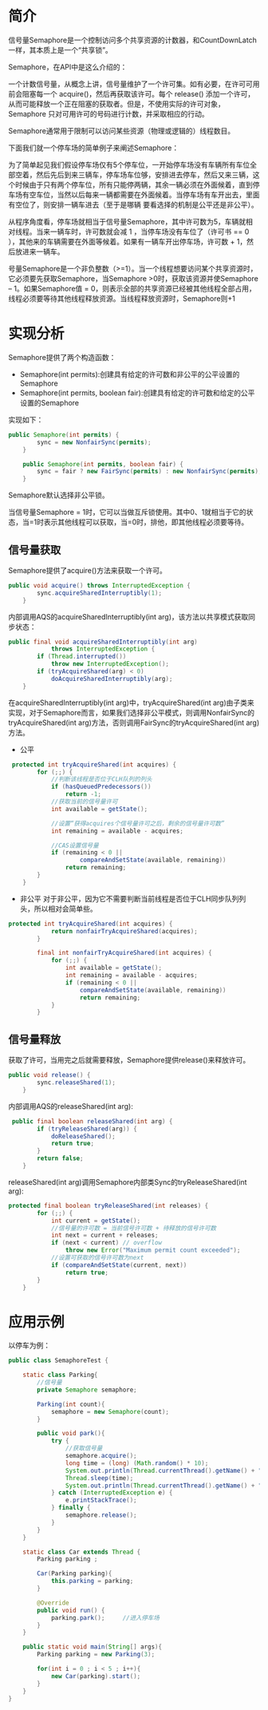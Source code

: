 # 简介
信号量Semaphore是一个控制访问多个共享资源的计数器，和CountDownLatch一样，其本质上是一个“共享锁”。

Semaphore，在API中是这么介绍的：

一个计数信号量，从概念上讲，信号量维护了一个许可集。如有必要，在许可可用前会阻塞每一个 acquire()，然后再获取该许可。每个 release() 添加一个许可，从而可能释放一个正在阻塞的获取者。但是，不使用实际的许可对象，Semaphore 只对可用许可的号码进行计数，并采取相应的行动。

Semaphore通常用于限制可以访问某些资源（物理或逻辑的）线程数目。

下面我们就一个停车场的简单例子来阐述Semaphore：

为了简单起见我们假设停车场仅有5个停车位，一开始停车场没有车辆所有车位全部空着，然后先后到来三辆车，停车场车位够，安排进去停车，然后又来三辆，这个时候由于只有两个停车位，所有只能停两辆，其余一辆必须在外面候着，直到停车场有空车位，当然以后每来一辆都需要在外面候着。当停车场有车开出去，里面有空位了，则安排一辆车进去（至于是哪辆 要看选择的机制是公平还是非公平）。

从程序角度看，停车场就相当于信号量Semaphore，其中许可数为5，车辆就相对线程。当来一辆车时，许可数就会减 1 ，当停车场没有车位了（许可书 == 0 ），其他来的车辆需要在外面等候着。如果有一辆车开出停车场，许可数 + 1，然后放进来一辆车。

号量Semaphore是一个非负整数（>=1）。当一个线程想要访问某个共享资源时，它必须要先获取Semaphore，当Semaphore >0时，获取该资源并使Semaphore – 1。如果Semaphore值 = 0，则表示全部的共享资源已经被其他线程全部占用，线程必须要等待其他线程释放资源。当线程释放资源时，Semaphore则+1

# 实现分析
Semaphore提供了两个构造函数：
- Semaphore(int permits):创建具有给定的许可数和非公平的公平设置的Semaphore
- Semaphore(int permits, boolean fair):创建具有给定的许可数和给定的公平设置的Semaphore

实现如下：
```java
public Semaphore(int permits) {
        sync = new NonfairSync(permits);
    }

    public Semaphore(int permits, boolean fair) {
        sync = fair ? new FairSync(permits) : new NonfairSync(permits);
    }
```
Semaphore默认选择非公平锁。

当信号量Semaphore = 1时，它可以当做互斥锁使用。其中0、1就相当于它的状态，当=1时表示其他线程可以获取，当=0时，排他，即其他线程必须要等待。

## 信号量获取
Semaphore提供了acquire()方法来获取一个许可。
```java
public void acquire() throws InterruptedException {
        sync.acquireSharedInterruptibly(1);
    }
```
内部调用AQS的acquireSharedInterruptibly(int arg)，该方法以共享模式获取同步状态：
```java
public final void acquireSharedInterruptibly(int arg)
            throws InterruptedException {
        if (Thread.interrupted())
            throw new InterruptedException();
        if (tryAcquireShared(arg) < 0)
            doAcquireSharedInterruptibly(arg);
    }
```
在acquireSharedInterruptibly(int arg)中，tryAcquireShared(int arg)由子类来实现，对于Semaphore而言，如果我们选择非公平模式，则调用NonfairSync的tryAcquireShared(int arg)方法，否则调用FairSync的tryAcquireShared(int arg)方法。

- 公平
```java
 protected int tryAcquireShared(int acquires) {
        for (;;) {
            //判断该线程是否位于CLH队列的列头
            if (hasQueuedPredecessors())
                return -1;
            //获取当前的信号量许可
            int available = getState();

            //设置“获得acquires个信号量许可之后，剩余的信号量许可数”
            int remaining = available - acquires;

            //CAS设置信号量
            if (remaining < 0 ||
                    compareAndSetState(available, remaining))
                return remaining;
        }
    }
```

- 非公平
对于非公平，因为它不需要判断当前线程是否位于CLH同步队列列头，所以相对会简单些。
```java
protected int tryAcquireShared(int acquires) {
            return nonfairTryAcquireShared(acquires);
        }

        final int nonfairTryAcquireShared(int acquires) {
            for (;;) {
                int available = getState();
                int remaining = available - acquires;
                if (remaining < 0 ||
                    compareAndSetState(available, remaining))
                    return remaining;
            }
        }
```
## 信号量释放
获取了许可，当用完之后就需要释放，Semaphore提供release()来释放许可。
```java
public void release() {
        sync.releaseShared(1);
    }
```
内部调用AQS的releaseShared(int arg):
```java
 public final boolean releaseShared(int arg) {
        if (tryReleaseShared(arg)) {
            doReleaseShared();
            return true;
        }
        return false;
    }
```
releaseShared(int arg)调用Semaphore内部类Sync的tryReleaseShared(int arg):
```java
protected final boolean tryReleaseShared(int releases) {
        for (;;) {
            int current = getState();
            //信号量的许可数 = 当前信号许可数 + 待释放的信号许可数
            int next = current + releases;
            if (next < current) // overflow
                throw new Error("Maximum permit count exceeded");
            //设置可获取的信号许可数为next
            if (compareAndSetState(current, next))
                return true;
        }
    }
```

# 应用示例
以停车为例：
```java
public class SemaphoreTest {

    static class Parking{
        //信号量
        private Semaphore semaphore;

        Parking(int count){
            semaphore = new Semaphore(count);
        }

        public void park(){
            try {
                //获取信号量
                semaphore.acquire();
                long time = (long) (Math.random() * 10);
                System.out.println(Thread.currentThread().getName() + "进入停车场，停车" + time + "秒..." );
                Thread.sleep(time);
                System.out.println(Thread.currentThread().getName() + "开出停车场...");
            } catch (InterruptedException e) {
                e.printStackTrace();
            } finally {
                semaphore.release();
            }
        }
    }

    static class Car extends Thread {
        Parking parking ;

        Car(Parking parking){
            this.parking = parking;
        }

        @Override
        public void run() {
            parking.park();     //进入停车场
        }
    }

    public static void main(String[] args){
        Parking parking = new Parking(3);

        for(int i = 0 ; i < 5 ; i++){
            new Car(parking).start();
        }
    }
}
```
